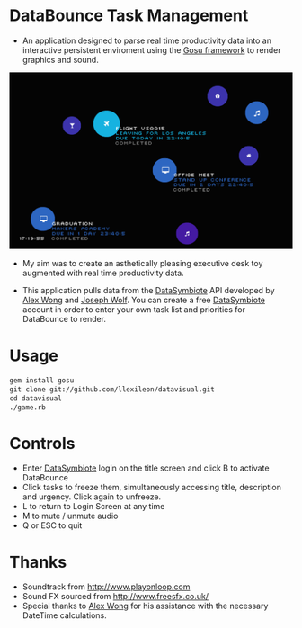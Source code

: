 # DataBounce Task Management

- An application designed to parse real time productivity data into an interactive persistent enviroment using the [Gosu framework](http://code.google.com/p/gosu/) to render graphics and sound.

![Screenshot](https://raw.githubusercontent.com/llexileon/datavisual/master/assets/screen1.png)

- My aim was to create an asthetically pleasing executive desk toy augmented with real time productivity data.

- This application pulls data from the [DataSymbiote](http://datasymbiote.herokuapp.com) API developed by [Alex Wong](https://github.com/mazzastar) and [Joseph Wolf](https://github.com/josephwolf). You can create a free [DataSymbiote](http://datasymbiote.herokuapp.com) account in order to enter your own task list and priorities for DataBounce to render.

# Usage

    gem install gosu
    git clone git://github.com/llexileon/datavisual.git
    cd datavisual
    ./game.rb


# Controls

* Enter [DataSymbiote](http://datasymbiote.herokuapp.com) login on the title screen and click B to activate DataBounce
* Click tasks to freeze them, simultaneously accessing title, description and urgency. Click again to unfreeze.
* L to return to Login Screen at any time
* M to mute / unmute audio
* Q or ESC to quit

# Thanks

* Soundtrack from http://www.playonloop.com
* Sound FX sourced from http://www.freesfx.co.uk/
* Special thanks to [Alex Wong](https://github.com/mazzastar) for his assistance with the necessary DateTime calculations.
